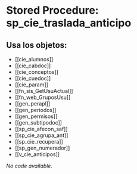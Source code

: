 # Stored Procedure: sp_cie_traslada_anticipo

## Usa los objetos:
- [[cie_alumnos]]
- [[cie_cabdoc]]
- [[cie_conceptos]]
- [[cie_cuedoc]]
- [[cie_param]]
- [[fn_sis_GetUsuActual]]
- [[fn_web_GruposUsu]]
- [[gen_perapl]]
- [[gen_periodos]]
- [[gen_permisos]]
- [[gen_subtipodoc]]
- [[sp_cie_afecon_saf]]
- [[sp_cie_agrupa_ant]]
- [[sp_cie_recupera]]
- [[sp_gen_numerador]]
- [[v_cie_anticipos]]

*No code available.*
